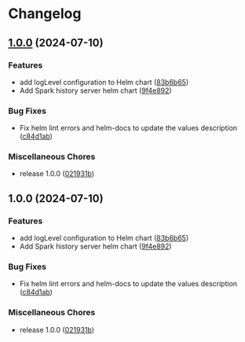 # Changelog

## [1.0.0](https://github.com/idirze/spark-history-server/compare/spark-history-server-v1.0.0...spark-history-server-v1.0.0) (2024-07-10)


### Features

* add logLevel configuration to Helm chart ([83b6b65](https://github.com/idirze/spark-history-server/commit/83b6b65191e9fe014aa19f4422c27fc1bbb7f7d7))
* Add Spark history server helm chart ([9f4e892](https://github.com/idirze/spark-history-server/commit/9f4e89238c12d52b71054e585275470a4d15400c))


### Bug Fixes

* Fix helm lint errors and helm-docs to update the values description ([c84d1ab](https://github.com/idirze/spark-history-server/commit/c84d1ab46bb5f1709e5dd413f888ce0afd57ce41))


### Miscellaneous Chores

* release 1.0.0 ([021931b](https://github.com/idirze/spark-history-server/commit/021931bcacc692951635fad7bd437e11e3576580))

## 1.0.0 (2024-07-10)


### Features

* add logLevel configuration to Helm chart ([83b6b65](https://github.com/idirze/spark-history-server/commit/83b6b65191e9fe014aa19f4422c27fc1bbb7f7d7))
* Add Spark history server helm chart ([9f4e892](https://github.com/idirze/spark-history-server/commit/9f4e89238c12d52b71054e585275470a4d15400c))


### Bug Fixes

* Fix helm lint errors and helm-docs to update the values description ([c84d1ab](https://github.com/idirze/spark-history-server/commit/c84d1ab46bb5f1709e5dd413f888ce0afd57ce41))


### Miscellaneous Chores

* release 1.0.0 ([021931b](https://github.com/idirze/spark-history-server/commit/021931bcacc692951635fad7bd437e11e3576580))
